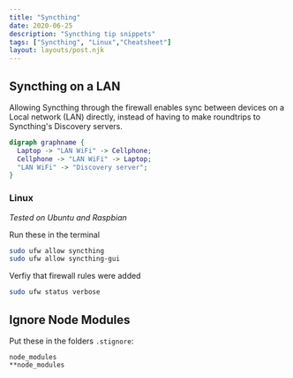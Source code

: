 ```yaml
---
title: "Syncthing"
date: 2020-06-25
description: "Syncthing tip snippets"
tags: ["Syncthing", "Linux","Cheatsheet"]
layout: layouts/post.njk
---
```


## Syncthing on a LAN

Allowing Syncthing through the firewall enables sync between devices on a Local network (LAN) directly, 
instead of having to make roundtrips to Syncthing's Discovery servers.

```dot
digraph graphname {
  Laptop -> "LAN WiFi" -> Cellphone;
  Cellphone -> "LAN WiFi" -> Laptop;
  "LAN WiFi" -> "Discovery server";
}
```

### Linux

*Tested on Ubuntu and Raspbian*

Run these in the terminal

```bash
sudo ufw allow syncthing
sudo ufw allow syncthing-gui
```

Verfiy that firewall rules were added

```bash
sudo ufw status verbose
```

## Ignore Node Modules

Put these in the folders `.stignore`:

```
node_modules
**node_modules
```
